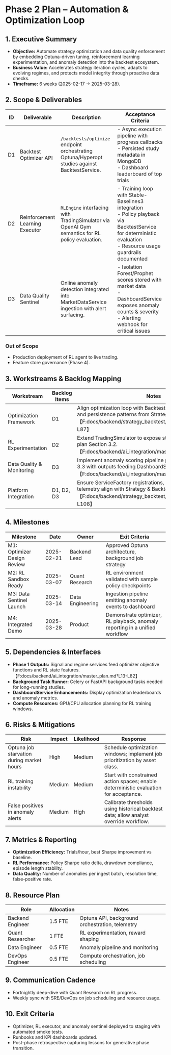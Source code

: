 # Phase 2 Plan – Automation & Optimization Loop

## 1. Executive Summary
- **Objective:** Automate strategy optimization and data quality enforcement by embedding Optuna-driven tuning, reinforcement learning experimentation, and anomaly detection into the backtest ecosystem.
- **Business Value:** Accelerates strategy iteration cycles, adapts to evolving regimes, and protects model integrity through proactive data checks.
- **Timeframe:** 6 weeks (2025-02-17 → 2025-03-28).

## 2. Scope & Deliverables
| ID | Deliverable | Description | Acceptance Criteria |
| -- | ----------- | ----------- | ------------------- |
| D1 | Backtest Optimizer API | `/backtests/optimize` endpoint orchestrating Optuna/Hyperopt studies against BacktestService. | - Async execution pipeline with progress callbacks<br>- Persisted study metadata in MongoDB<br>- Dashboard leaderboard of top trials |
| D2 | Reinforcement Learning Executor | `RLEngine` interfacing with TradingSimulator via OpenAI Gym semantics for RL policy evaluation. | - Training loop with Stable-Baselines3 integration<br>- Policy playback via BacktestService for deterministic evaluation<br>- Resource usage guardrails documented |
| D3 | Data Quality Sentinel | Online anomaly detection integrated into MarketDataService ingestion with alert surfacing. | - Isolation Forest/Prophet scores stored with market data<br>- DashboardService exposes anomaly counts & severity<br>- Alerting webhook for critical issues |

### Out of Scope
- Production deployment of RL agent to live trading.
- Feature store governance (Phase 4).

## 3. Workstreams & Backlog Mapping
| Workstream | Backlog Items | Notes |
| ---------- | ------------- | ----- |
| Optimization Framework | D1 | Align optimization loop with BacktestService execution order and persistence patterns from Strategy & Backtest architecture.【F:docs/backend/strategy_backtest/ARCHITECTURE.md†L49-L87】 |
| RL Experimentation | D2 | Extend TradingSimulator to expose step/reset for RL per master plan Section 3.2.【F:docs/backend/ai_integration/master_plan.md†L89-L108】 |
| Data Quality & Monitoring | D3 | Implement anomaly scoring pipeline per master plan Section 3.3 with outputs feeding DashboardService.【F:docs/backend/ai_integration/master_plan.md†L109-L132】 |
| Platform Integration | D1, D2, D3 | Ensure ServiceFactory registrations, orchestrator hooks, and telemetry align with Strategy & Backtest workflows.【F:docs/backend/strategy_backtest/ARCHITECTURE.md†L1-L108】 |

## 4. Milestones
| Milestone | Date | Owner | Exit Criteria |
| --------- | ---- | ----- | ------------- |
| M1: Optimizer Design Review | 2025-02-21 | Backend Lead | Approved Optuna architecture, background job strategy | 
| M2: RL Sandbox Ready | 2025-03-07 | Quant Research | RL environment validated with sample policy checkpoints |
| M3: Data Sentinel Launch | 2025-03-14 | Data Engineering | Ingestion pipeline emitting anomaly events to dashboard |
| M4: Integrated Demo | 2025-03-28 | Product | Demonstrate optimizer, RL playback, anomaly reporting in a unified workflow |

## 5. Dependencies & Interfaces
- **Phase 1 Outputs:** Signal and regime services feed optimizer objective functions and RL state features.【F:docs/backend/ai_integration/master_plan.md†L13-L82】
- **Background Task Runner:** Celery or FastAPI background tasks needed for long-running studies.
- **DashboardService Enhancements:** Display optimization leaderboards and anomaly metrics.
- **Compute Resources:** GPU/CPU allocation planning for RL training windows.

## 6. Risks & Mitigations
| Risk | Impact | Likelihood | Response |
| ---- | ------ | ---------- | -------- |
| Optuna job starvation during market hours | High | Medium | Schedule optimization windows; implement job prioritization by asset class. |
| RL training instability | Medium | Medium | Start with constrained action spaces; enable deterministic evaluation for acceptance. |
| False positives in anomaly alerts | Medium | High | Calibrate thresholds using historical backtest data; allow analyst override workflow. |

## 7. Metrics & Reporting
- **Optimization Efficiency:** Trials/hour, best Sharpe improvement vs baseline.
- **RL Performance:** Policy Sharpe ratio delta, drawdown compliance, episode length stability.
- **Data Quality:** Number of anomalies per ingest batch, resolution time, false-positive rate.

## 8. Resource Plan
| Role | Allocation | Notes |
| ---- | ---------- | ----- |
| Backend Engineer | 1.5 FTE | Optuna API, background orchestration, telemetry |
| Quant Researcher | 1 FTE | RL experimentation, reward shaping |
| Data Engineer | 0.5 FTE | Anomaly pipeline and monitoring |
| DevOps Engineer | 0.5 FTE | Compute orchestration, job scheduling |

## 9. Communication Cadence
- Fortnightly deep-dive with Quant Research on RL progress.
- Weekly sync with SRE/DevOps on job scheduling and resource usage.

## 10. Exit Criteria
- Optimizer, RL executor, and anomaly sentinel deployed to staging with automated smoke tests.
- Runbooks and KPI dashboards updated.
- Post-phase retrospective capturing lessons for generative phase transition.
